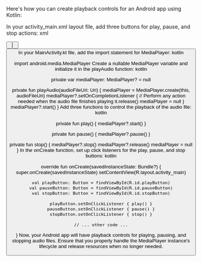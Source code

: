 Here's how you can create playback controls for an Android app using Kotlin:

In your activity_main.xml layout file, add three buttons for play, pause, and stop actions:
xml

<Button
    android:id="@+id/playButton"
    android:layout_width="wrap_content"
    android:layout_height="wrap_content"
    android:text="Play" />

<Button
    android:id="@+id/pauseButton"
    android:layout_width="wrap_content"
    android:layout_height="wrap_content"
    android:text="Pause" />

<Button
    android:id="@+id/stopButton"
    android:layout_width="wrap_content"
    android:layout_height="wrap_content"
    android:text="Stop" />
In your MainActivity.kt file, add the import statement for MediaPlayer:
kotlin

import android.media.MediaPlayer
Create a nullable MediaPlayer variable and initialize it in the playAudio function:
kotlin

private var mediaPlayer: MediaPlayer? = null

private fun playAudio(audioFileUri: Uri) {
    mediaPlayer = MediaPlayer.create(this, audioFileUri)
    mediaPlayer?.setOnCompletionListener {
        // Perform any action needed when the audio file finishes playing
        it.release()
        mediaPlayer = null
    }
    mediaPlayer?.start()
}
Add three functions to control the playback of the audio file:
kotlin

private fun play() {
    mediaPlayer?.start()
}

private fun pause() {
    mediaPlayer?.pause()
}

private fun stop() {
    mediaPlayer?.stop()
    mediaPlayer?.release()
    mediaPlayer = null
}
In the onCreate function, set up click listeners for the play, pause, and stop buttons:
kotlin

override fun onCreate(savedInstanceState: Bundle?) {
    super.onCreate(savedInstanceState)
    setContentView(R.layout.activity_main)

    val playButton: Button = findViewById(R.id.playButton)
    val pauseButton: Button = findViewById(R.id.pauseButton)
    val stopButton: Button = findViewById(R.id.stopButton)

    playButton.setOnClickListener { play() }
    pauseButton.setOnClickListener { pause() }
    stopButton.setOnClickListener { stop() }

    // ... other code ...
}
Now, your Android app will have playback controls for playing, pausing, and stopping audio files. Ensure that you properly handle the MediaPlayer instance's lifecycle and release resources when no longer needed.